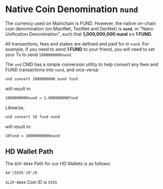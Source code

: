 # Native Coin Denomination `nund`

The currency used on Mainchain is FUND. However, the native on-chain coin denomination (on MainNet, TestNet and DevNet)
is **`nund`**, or "Nano Unification Denomination", such that **1,000,000,000 nund == 1 FUND**.

All transactions, fees and stakes are defined and paid for in `nund`. For example, if you need to send **1 FUND** to 
your friend, you will need to set your Tx to send `1000000000nund`.

The `und` CMD has a simple conversion utility to help convert any fees
and FUND transactions into `nund`, and vice-versa:

```bash
und convert 1000000000 nund fund
```

will result in:

```bash
1000000000nund = 1.000000000fund
```

Likewise,

```bash
und convert 10 fund nund
```

will result in:

```bash
10fund = 10000000000nund
```

## HD Wallet Path

The `BIP-0044` Path for our HD Wallets is as follows:

`44'/5555'/0'/0`   

`SLIP-0044` Coin ID is `5555`
